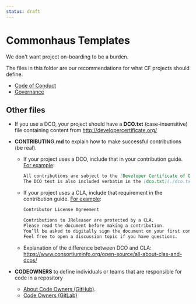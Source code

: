 ```yaml
---
status: draft
---
```

# Commonhaus Templates

We don't want project on-boarding to be a burden.

The files in this folder are our recommendations for what CF projects should define.

- [Code of Conduct](CODE_OF_CONDUCT.md)
- [Governance](GOVERNANCE.md)

## Other files

- If you use a DCO, your project should have a **DCO.txt** (case-insensitive) file containing content from <http://developercertificate.org/>

- **CONTRIBUTING.md** to explain how to make successful contributions (be real).

    - If your project uses a DCO, include that in your contribution guide. [For example](https://github.com/hibernate/hibernate-orm/blob/main/CONTRIBUTING.md#legal):

        ```md
        All contributions are subject to the [Developer Certificate of Origin (DCO)](http://developercertificate.org/).
        The DCO text is also included verbatim in the [dco.txt](./dco.txt) file in the root directory of this repository.
        ```

    - If your project uses a CLA, include that requirement in the contribution guide. [For example](https://github.com/jreleaser/jreleaser/blob/main/CONTRIBUTING.adoc#contributor-license-agreement):

        ```md
        Contributor License Agreement

        Contributions to JReleaser are protected by a CLA.
        Please read the document before making a contribution.
        You’ll be asked to digitally sign the document on your first contribution.
        Feel free to open a discussion topic if you have questions.
        ```

    - Explanation of the difference between DCO and CLA: <https://www.consortiuminfo.org/open-source/all-about-clas-and-dcos/>

- **CODEOWNERS** to define individuals or teams that are responsible for code in a repository
    - [About Code Owners (GitHub)](https://docs.github.com/en/repositories/managing-your-repositorys-settings-and-features/customizing-your-repository/about-code-owners).
    - [Code Owners (GitLab)](https://docs.gitlab.com/ee/user/project/codeowners/)
